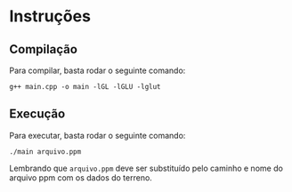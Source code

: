 # Instruções

## Compilação

Para compilar, basta rodar o seguinte comando:

```shell
g++ main.cpp -o main -lGL -lGLU -lglut 
```

## Execução

Para executar, basta rodar o seguinte comando:

```shell
./main arquivo.ppm
```

Lembrando que `arquivo.ppm` deve ser substituído pelo caminho e nome do arquivo ppm com os dados do terreno.
